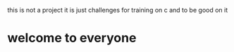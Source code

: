 this is not a project it is just challenges for training on c and to be good on it
<h1>welcome to everyone</h1>
